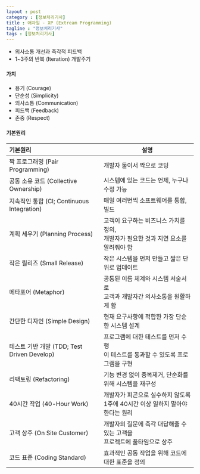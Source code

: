 ```yaml
---
layout : post
category : [정보처리기사]
title : 애자일 - XP (Extream Programming)
tagline : "정보처리기사"
tags : [정보처리기사]
---
```


- 의사소통 개선과 즉각적 피드백
- 1~3주의 반복 (Iteration) 개발주기

#### 가치

- 용기 (Courage)
- 단순성 (Simplicity)
- 의사소통 (Communication)
- 피드백 (Feedback)
- 존중 (Respect)

#### 기본원리

| 기본원리                                    | 설명                                                         |
| :------------------------------------------ | ------------------------------------------------------------ |
| 짝 프로그래밍 (Pair Programming)            | 개발자 둘이서 짝으로 코딩                                    |
| 공동 소유 코드 (Collective Ownership)       | 시스템에 있는 코드는 언제, 누구나 수정 가능                  |
| 지속적인 통합 (CI; Continuous Integration)  | 매일 여러번씩 소프트웨어를 통합, 빌드                        |
| 계획 세우기 (Planning Process)              | 고객이 요구하는 비즈니스 가치를 정의, <br />개발자가 필요한 것과 지연 요소를 알려줘야 함 |
| 작은 릴리즈 (Small Release)                 | 작은 시스템을 먼저 만들고 짧은 단위로 업데이트               |
| 메타포어 (Metaphor)                         | 공통된 이름 체계와 시스템 서술서로 <br />고객과 개발자간 의사소통을 원활하게 함 |
| 간단한 디자인 (Simple Design)               | 현재 요구사항에 적합한 가장 단순한 시스템 설계               |
| 테스트 기반 개발 (TDD; Test Driven Develop) | 프로그램에 대한 테스트를 먼저 수행<br />이 테스트를 통과할 수 있도록 프로그램을 구현 |
| 리팩토링 (Refactoring)                      | 기능 변경 없이 중복제거, 단순화를 위해 시스템을 재구성       |
| 40시간 작업 (40-Hour Work)                  | 개발자가 피곤으로 실수하지 않도록<br />1주에 40시간 이상 일하지 말아야 한다는 원리 |
| 고객 상주 (On Site Customer)                | 개발자의 질문에 즉각 대답해줄 수 있는 고객을<br />프로젝트에 풀타임으로 상주 |
| 코드 표준 (Coding Standard)                 | 효과적인 공동 작업을 위해 코드에 대한 표준을 정의            |